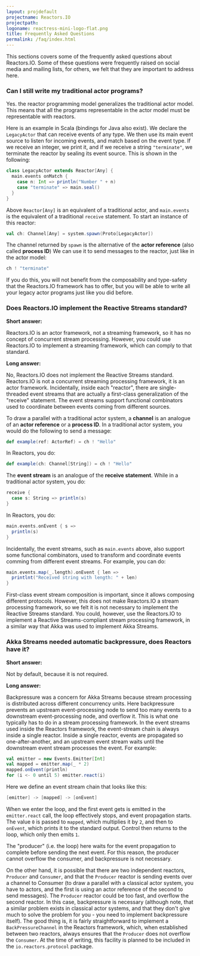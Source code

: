 ```yaml
---
layout: projdefault
projectname: Reactors.IO
projectpath: 
logoname: reactress-mini-logo-flat.png
title: Frequently Asked Questions
permalink: /faq/index.html
---
```



This sections covers some of the frequently asked questions about Reactors.IO.
Some of these questions were frequently raised on social media and mailing lists,
for others, we felt that they are important to address here.


### Can I still write my traditional actor programs?

Yes.
the reactor programming model generalizes the traditional actor model.
This means that all the programs representable in the actor model
must be representable with reactors.

Here is an example in Scala
(bindings for Java also exist).
We declare the `LegacyActor` that can receive events of any type.
We then use its main event source to listen for incoming events,
and match based on the event type.
If we receive an integer, we print it,
and if we receive a string `"terminate"`,
we terminate the reactor by sealing its event source.
This is shown in the following:

```scala
class LegacyActor extends Reactor[Any] {
  main.events onMatch {
    case n: Int => println("Number " + n)
    case "terminate" => main.seal()
  }
}
```

Above `Reactor[Any]` is an equivalent of a traditional actor,
and `main.events` is the equivalent of a traditional `receive` statement.
To start an instance of this reactor:

```scala
val ch: Channel[Any] = system.spawn(Proto[LegacyActor])
```

The channel returned by `spawn` is the alternative
of the **actor reference** (also called **process ID**)
We can use it to send messages to the reactor,
just like in the actor model:

```scala
ch ! "terminate"
```

If you do this, you will not benefit from the composability and type-safety
that the Reactors.IO framework has to offer,
but you will be able to write all your legacy actor programs
just like you did before.


### Does Reactors.IO implement the Reactive Streams standard?

**Short answer:**

Reactors.IO is an actor framework, not a streaming framework,
so it has no concept of concurrent stream processing.
However,
you could use Reactors.IO to implement a streaming framework,
which can comply to that standard.

**Long answer:**

No, Reactors.IO does not implement the Reactive Streams standard.
Reactors.IO is not a concurrent streaming processing framework,
it is an actor framework. Incidentally, inside each "reactor",
there are single-threaded event streams
that are actually a first-class generalization of the "receive" statement.
The event streams support functional combinators used to coordinate
between events coming from different sources.

To draw a parallel with a traditional actor system,
a **channel** is an analogue of an **actor reference** or a **process ID**.
In a traditional actor system, you would do the following to send a message:

```scala
def example(ref: ActorRef) = ch ! "Hello"
```

In Reactors, you do:

```scala
def example(ch: Channel[String]) = ch ! "Hello"
```

The **event stream** is an analogue of the **receive statement**.
While in a traditional actor system, you do:

```scala
receive {
  case s: String => println(s)
}
```

In Reactors, you do:

```scala
main.events.onEvent { s =>
  println(s)
}
```

Incidentally, the event streams, such as `main.events` above,
also support some functional combinators,
used to transform and coordinate events comming from different event streams.
For example, you can do:

```scala
main.events.map(_.length).onEvent { len =>
  printlnt("Received string with length: " + len)
}
```

First-class event stream composition is important,
since it allows composing different protocols.
However, this does not make Reactors.IO a stream processing framework,
so we felt it is not necessary to implement the Reactive Streams standard.
You could, however, use the Reactors.IO to implement
a Reactive Streams-compliant stream processing framework,
in a similar way that Akka was used to implement Akka Streams.


### Akka Streams needed automatic backpressure, does Reactors have it?

**Short answer:**

Not by default, because it is not required.

**Long answer:**

Backpressure was a concern for Akka Streams because stream processing is distributed
across different concurrency units. Here backpressure prevents an upstream
event-processing node to send too many events to a downstream event-processing node,
and overflow it. This is what one typically has to do in a stream processing framework.
In the event streams used inside the Reactors framework, the event-stream chain is
always inside a single reactor. Inside a single reactor, events are propagated so
one-after-another, and an upstream event stream waits until the downstream event stream
processes the event. For example:

```scala
val emitter = new Events.Emitter[Int]
val mapped = emitter.map(_ * 2)
mapped.onEvent(println)
for (i <- 0 until 5) emitter.react(i)
```

Here we define an event stream chain that looks like this:

```scala
[emitter] -> [mapped] -> [onEvent]
```

When we enter the loop, and the first event gets is emitted in the `emitter.react` call,
the loop effectively stops, and event propagation starts. The value `0` is passed to
`mapped`, which multiplies it by `2`, and then to `onEvent`, which prints it to the
standard output. Control then returns to the loop, which only then emits `1`.

The "producer" (i.e. the loop) here waits for the event propagation to complete before
sending the next event. For this reason, the producer cannot overflow the consumer, and
backpressure is not necessary.

On the other hand, it is possible that there are two independent reactors,
`Producer` and `Consumer`, and that the `Producer` reactor is sending events over a
channel to Consumer (to draw a parallel with a classical actor system, you have to
actors, and the first is using an actor reference of the second to send messages).
The `Producer` reactor could be too fast, and overflow the second reactor.
In this case, backpressure is necessary (although note, that a similar problem exists
in classical actor systems, and that they don't give much to solve the problem for you -
you need to implement backpressure itself).
The good thing is, it is fairly straightforward to implement a `BackPressureChannel`
in the Reactors framework, which, when established between two reactors,
always ensures that the `Producer` does not overflow the `Consumer`.
At the time of writing, this facility is planned to be included in the
`io.reactors.protocol` package.
